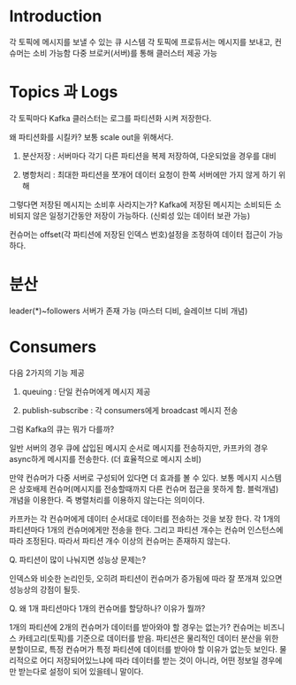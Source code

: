 # Introduction

각 토픽에 메시지를 보낼 수 있는 큐 시스템
각 토픽에 프로듀서는 메시지를 보내고, 컨슈머는 소비 가능함
다중 브로커(서버)를 통해 클러스터 제공 가능

# Topics 과 Logs

각 토픽마다 Kafka 클러스터는 로그를 파티션화 시켜 저장한다.

왜 파티션화를 시킬카?
보통 scale out을 위해서다. 

1. 분산저장 : 서버마다 각기 다른 파티션을 복제 저장하여, 다운되었을 경우를 대비

2. 병항처리 : 최대한 파티션을 쪼개어 데이터 요청이 한쪽 서버에만 가지 않게 하기 위해

그렇다면 저장된 메시지는 소비후 사라지는가?
Kafka에 저장된 메시지는 소비되든 소비되지 않은 일정기간동안 저장이 가능하다. (신뢰성 있는 데이터 보관 가능)

컨슈머는 offset(각 파티션에 저장된 인덱스 번호)설정을 조정하여 데이터 접근이 가능하다.

# 분산

leader(*)~followers 서버가 존재 가능 (마스터 디비, 슬레이브 디비 개념)

# Consumers

다음 2가지의 기능 제공

1. queuing : 단일 컨슈머에게 메시지 제공

2. publish-subscribe : 각 consumers에게 broadcast 메시지 전송

그럼 Kafka의 큐는 뭐가 다를까?

일반 서버의 경우 큐에 삽입된 메시지 순서로 메시지를 전송하지만, 카프카의 경우 async하게 메시지를 전송한다. (더 효율적으로 메시지 소비)

만약 컨슈머가 다중 서버로 구성되어 있다면 더 효과를 볼 수 있다.
보통 메시지 시스템은 상호배제 컨슈머(메시지를 전송할때까지 다른 컨슈머 접근을 못하게 함. 블럭개념) 개념을 이용한다. 즉 병렬처리를 이용하지 않는다는 의미이다.

카프카는 각 컨슈머에게 데이터 순서대로 데이터를 전송하는 것을 보장 한다. 각 1개의 파티션마다 1개의 컨슈머에게만 전송을 한다. 그리고 파티션 개수는 컨슈머 인스턴스에 따라 조정된다. 따라서 파티션 개수 이상의 컨슈머는 존재하지 않는다.

Q. 파티션이 많이 나눠지면 성능상 문제는?

인덱스와 비슷한 논리인듯, 오히려 파티션이 컨슈머가 증가됨에 따라 잘 쪼개져 있으면 성능상의 강점이 될듯.

Q. 왜 1개 파티션마다 1개의 컨슈머를 할당하나? 이유가 뭘까?

1개의 파티션에 2개의 컨슈머가 데이터를 받아와야 할 경우는 없는가?
컨슈머는 비즈니스 카테고리(토픽)를 기준으로 데이터를 받음. 파티션은 물리적인 데이터 분산을 위한 분할이므로, 특정 컨슈머가 특정 파티션에 데이터를 받아야 할 이유가 없는듯 보인다. 물리적으로 어디 저장되어있느냐에 따라 데이터를 받는 것이 아니라, 어떤 정보일 경우에만 받는다로 설정이 되어 있을테니 말이다.


